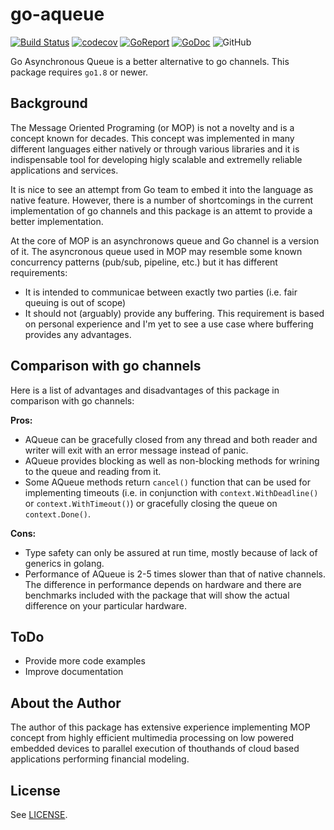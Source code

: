 # go-aqueue

[![Build Status](https://travis-ci.org/dtoubelis/go-aqueue.svg?branch=master)](https://travis-ci.org/dtoubelis/go-aqueue)
[![codecov](https://codecov.io/gh/dtoubelis/go-aqueue/branch/master/graph/badge.svg)](https://codecov.io/gh/dtoubelis/go-aqueue)
[![GoReport](https://goreportcard.com/badge/github.com/dtoubelis/go-aqueue)](https://goreportcard.com/badge/github.com/dtoubelis/go-aqueue)
[![GoDoc](https://godoc.org/github.com/dtoubelis/go-aqueue?status.svg)](https://godoc.org/github.com/dtoubelis/go-aqueue)
![GitHub](https://img.shields.io/github/license/dtoubelis/go-aqueue)

Go Asynchronous Queue is a better alternative to go channels. This package
requires `go1.8` or newer.

## Background

The Message Oriented Programing (or MOP) is not a novelty and is a concept
known for decades. This concept was implemented in many different languages
either natively or through various libraries and it is indispensable tool for
developing higly scalable and extremelly reliable applications and services.

It is nice to see an attempt from Go team to embed it into the language as
native feature. However, there is a number of shortcomings in the current
implementation of go channels and this package is an attemt to provide a
better implementation.

At the core of MOP is an asynchronows queue and Go channel is a version of
it. The asyncronous queue used in MOP may resemble some known concurrency
patterns (pub/sub, pipeline, etc.) but it has different requirements:

- It is intended to communicae between exactly two parties (i.e. fair queuing
  is out of scope)
- It should not (arguably) provide any buffering. This requirement is based on
  personal experience and I'm yet to see a use case where buffering provides
  any advantages.

## Comparison with go channels

Here is a list of advantages and disadvantages of this package in comparison
with go channels:

**Pros:**

- AQueue can be gracefully closed from any thread and both reader and
  writer will exit with an error message instead of panic.
- AQueue provides blocking as well as non-blocking methods for wrining to the
  queue and reading from it.
- Some AQueue methods return `cancel()` function that can be used for
  implementing timeouts (i.e. in conjunction with `context.WithDeadline()`
  or `context.WithTimeout()`) or gracefully closing the queue on
  `context.Done()`.

**Cons:**

- Type safety can only be assured at run time, mostly because of lack of
  generics in golang.
- Performance of AQueue is 2-5 times slower than that of native channels.
  The difference in performance depends on hardware and there are benchmarks
  included with the package that will show the actual difference on your
  particular hardware.

## ToDo

- Provide more code examples
- Improve documentation

## About the Author

The author of this package has extensive experience implementing MOP concept
from highly efficient multimedia processing on low powered embedded devices
to parallel execution of thouthands of cloud based applications performing
financial modeling.

## License

See [LICENSE](LICENSE).

